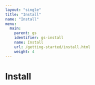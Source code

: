 ```yaml
---
layout: "single"
title: "Install"
name: "Install"
menu:
  main:
    parent: gs
    identifier: gs-install
    name: Install
    url: /getting-started/install.html
    weight: 4
---
```


# Install